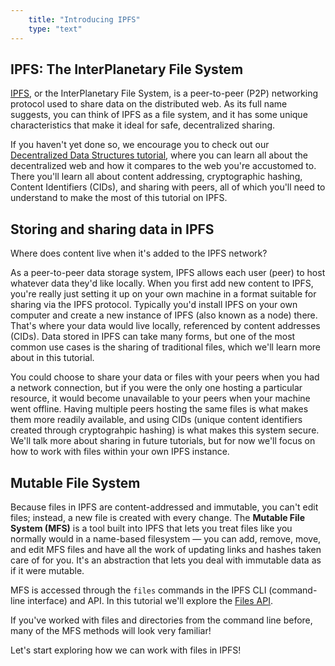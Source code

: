 ```yaml
---
    title: "Introducing IPFS"
    type: "text"
---
```


## IPFS: The InterPlanetary File System

[IPFS](https://ipfs.io/), or the InterPlanetary File System, is a peer-to-peer (P2P) networking protocol used to share data on the distributed web. As its full name suggests, you can think of IPFS as a file system, and it has some unique characteristics that make it ideal for safe, decentralized sharing.

If you haven't yet done so, we encourage you to check out our [Decentralized Data Structures tutorial](https://proto.school/data-structures/), where you can learn all about the decentralized web and how it compares to the web you're accustomed to. There you'll learn all about content addressing, cryptographic hashing, Content Identifiers (CIDs), and sharing with peers, all of which you'll need to understand to make the most of this tutorial on IPFS.

## Storing and sharing data in IPFS

Where does content live when it's added to the IPFS network?

As a peer-to-peer data storage system, IPFS allows each user (peer) to host whatever data they'd like locally. When you first add new content to IPFS, you're really just setting it up on your own machine in a format suitable for sharing via the IPFS protocol. Typically you'd install IPFS on your own computer and create a new instance of IPFS (also known as a node) there. That's where your data would live locally, referenced by content addresses (CIDs). Data stored in IPFS can take many forms, but one of the most common use cases is the sharing of traditional files, which we'll learn more about in this tutorial.

You could choose to share your data or files with your peers when you had a network connection, but if you were the only one hosting a particular resource, it would become unavailable to your peers when your machine went offline. Having multiple peers hosting the same files is what makes them more readily available, and using CIDs (unique content identifiers created through cryptograhpic hashing) is what makes this system secure. We'll talk more about sharing in future tutorials, but for now we'll focus on how to work with files within your own IPFS instance.

## Mutable File System

Because files in IPFS are content-addressed and immutable, you can't edit files; instead, a new file is created with every change. The **Mutable File System (MFS)** is a tool built into IPFS that lets you treat files like you normally would in a name-based filesystem — you can add, remove, move, and edit MFS files and have all the work of updating links and hashes taken care of for you. It's an abstraction that lets you deal with immutable data as if it were mutable.

MFS is accessed through the `files` commands in the IPFS CLI (command-line interface) and API. In this tutorial we'll explore the [Files API](https://github.com/ipfs/js-ipfs/blob/master/docs/core-api/FILES.md#the-mutable-files-api).

If you've worked with files and directories from the command line before, many of the MFS methods will look very familiar!

Let's start exploring how we can work with files in IPFS!
